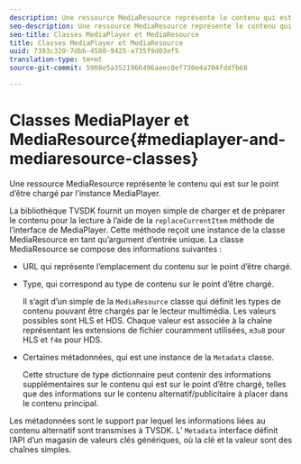 ```yaml
---
description: Une ressource MediaResource représente le contenu qui est sur le point d’être chargé par l’instance MediaPlayer.
seo-description: Une ressource MediaResource représente le contenu qui est sur le point d’être chargé par l’instance MediaPlayer.
seo-title: Classes MediaPlayer et MediaResource
title: Classes MediaPlayer et MediaResource
uuid: 7393c320-7dbb-4580-9425-a735f9d03ef5
translation-type: tm+mt
source-git-commit: 5908e5a3521966496aeec0ef730e4a704fddfb68

---
```



# Classes MediaPlayer et MediaResource{#mediaplayer-and-mediaresource-classes}

Une ressource MediaResource représente le contenu qui est sur le point d’être chargé par l’instance MediaPlayer.

<!--<a id="section_B09A012C97454AF58CE2269B800D8027"></a>-->

La bibliothèque TVSDK fournit un moyen simple de charger et de préparer le contenu pour la lecture à l’aide de la `replaceCurrentItem` méthode de l’interface de MediaPlayer. Cette méthode reçoit une instance de la classe MediaResource en tant qu’argument d’entrée unique. La classe MediaResource se compose des informations suivantes :

* URL qui représente l’emplacement du contenu sur le point d’être chargé.
* Type, qui correspond au type de contenu sur le point d’être chargé.

   Il s’agit d’un simple  de la `MediaResource` classe qui définit les types de contenu pouvant être chargés par le lecteur multimédia. Les valeurs possibles sont HLS et HDS. Chaque valeur est associée à la chaîne représentant les extensions de fichier couramment utilisées, `m3u8` pour HLS et `f4m` pour HDS.
* Certaines métadonnées, qui est une instance de la `Metadata` classe.

   Cette structure de type dictionnaire peut contenir des informations supplémentaires sur le contenu qui est sur le point d’être chargé, telles que des informations sur le contenu alternatif/publicitaire à placer dans le contenu principal.

Les métadonnées sont le support par lequel les informations liées au contenu alternatif sont transmises à TVSDK. L’ `Metadata` interface définit l’API d’un magasin de valeurs clés génériques, où la clé et la valeur sont des chaînes simples.
